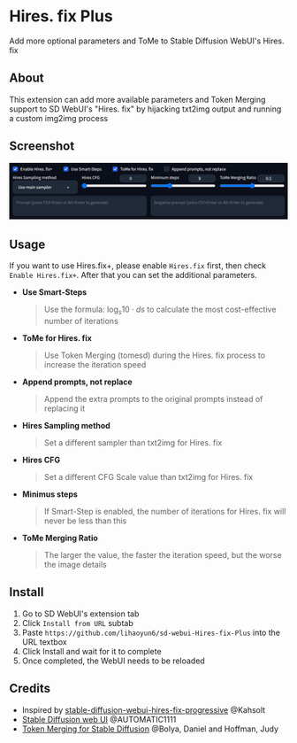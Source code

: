 # Hires. fix Plus
Add more optional parameters and ToMe to Stable Diffusion WebUI's Hires. fix  

## About
This extension can add more available parameters and Token Merging support to SD WebUI's "Hires. fix" by hijacking txt2img output and running a custom img2img process  

## Screenshot
<img src="./images/ui.jpg"/>  

## Usage
If you want to use Hires.fix+, please enable `Hires.fix` first, then check `Enable Hires.fix+`. After that you can set the additional parameters.  

- **Use Smart-Steps**  

	> Use the formula: $\log_{s}{10}\cdot ds$ to calculate the most cost-effective number of iterations
	
- **ToMe for Hires. fix**  
	> Use Token Merging (tomesd) during the Hires. fix process to increase the iteration speed
	
- **Append prompts, not replace**
	> Append the extra prompts to the original prompts instead of replacing it
	
- **Hires Sampling method**
	> Set a different sampler than txt2img for Hires. fix
	
- **Hires CFG**
	> Set a different CFG Scale value than txt2img for Hires. fix

- **Minimus steps**
	> If Smart-Step is enabled, the number of iterations for Hires. fix will never be less than this
	
- **ToMe Merging Ratio**
	> The larger the value, the faster the iteration speed, but the worse the image details
	
## Install
1. Go to SD WebUI's extension tab
2. Click `Install from URL` subtab
3. Paste `https://github.com/lihaoyun6/sd-webui-Hires-fix-Plus` into the URL textbox
4. Click Install and wait for it to complete
5. Once completed, the WebUI needs to be reloaded

## Credits
- Inspired by [stable-diffusion-webui-hires-fix-progressive](https://github.com/Kahsolt/stable-diffusion-webui-hires-fix-progressive) @Kahsolt  
- [Stable Diffusion web UI](https://github.com/AUTOMATIC1111/stable-diffusion-webui) @AUTOMATIC1111  
- [Token Merging for Stable Diffusion](https://github.com/dbolya/tomesd) @Bolya, Daniel and Hoffman, Judy  
